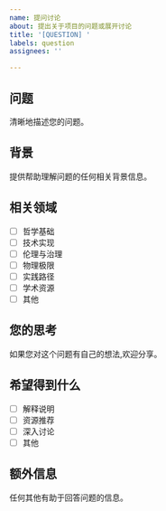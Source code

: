 ```yaml
---
name: 提问讨论
about: 提出关于项目的问题或展开讨论
title: '[QUESTION] '
labels: question
assignees: ''

---
```


## 问题
清晰地描述您的问题。

## 背景
提供帮助理解问题的任何相关背景信息。

## 相关领域
- [ ] 哲学基础
- [ ] 技术实现
- [ ] 伦理与治理
- [ ] 物理极限
- [ ] 实践路径
- [ ] 学术资源
- [ ] 其他

## 您的思考
如果您对这个问题有自己的想法,欢迎分享。

## 希望得到什么
- [ ] 解释说明
- [ ] 资源推荐
- [ ] 深入讨论
- [ ] 其他

## 额外信息
任何其他有助于回答问题的信息。
